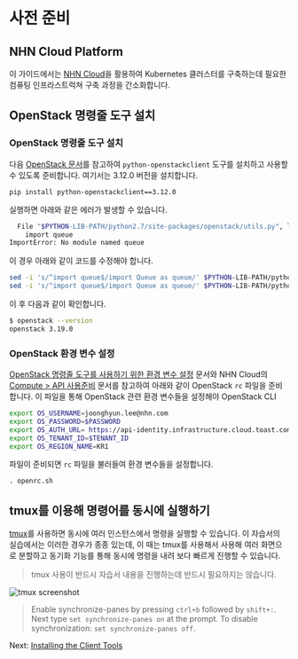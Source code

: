 # 사전 준비

## NHN Cloud Platform

이 가이드에서는 [NHN Cloud](www.toast.com)을 활용하여 Kubernetes 클러스터를 구축하는데 필요한 컴퓨팅 인프라스트럭쳐 구축 과정을 간소화합니다.

## OpenStack 명령줄 도구 설치

### OpenStack 명령줄 도구 설치

다음 [OpenStack 문서](https://docs.openstack.org/newton/user-guide/common/cli-install-openstack-command-line-clients.html)를 참고하여 `python-openstackclient` 도구를 설치하고 사용할 수 있도록 준비합니다. 여기서는 3.12.0 버전을 설치합니다.

```
pip install python-openstackclient==3.12.0
```

실행하면 아래와 같은 에러가 발생할 수 있습니다.

```bash
  File "$PYTHON-LIB-PATH/python2.7/site-packages/openstack/utils.py", line 13, in <module>
    import queue
ImportError: No module named queue
```

이 경우 아래와 같이 코드를 수정해야 합니다.

```bash
sed -i 's/^import queue$/import Queue as queue/' $PYTHON-LIB-PATH/python2.7/site-packages/openstack/utils.py
sed -i 's/^import queue$/import Queue as queue/' $PYTHON-LIB-PATH/python2.7/site-packages/openstack/cloud/openstackcloud.py
```

이 후 다음과 같이 확인합니다.

```bash
$ openstack --version
openstack 3.19.0
```

### OpenStack 환경 변수 설정

[OpenStack 명령줄 도구를 사용하기 위한 환경 변수 설정](https://docs.openstack.org/newton/user-guide/common/cli-set-environment-variables-using-openstack-rc.html) 문서와 NHN Cloud의 [Compute > API 사용준비](https://docs.toast.com/ko/Compute/Compute/ko/identity-api/) 문서를 참고하여 아래와 같이 OpenStack `rc` 파일을 준비합니다. 이 파일을 통해 OpenStack 관련 환경 변수들을 설정해야 OpenStack CLI

```bash
export OS_USERNAME=joonghyun.lee@nhn.com
export OS_PASSWORD=$PASSWORD
export OS_AUTH_URL=	https://api-identity.infrastructure.cloud.toast.com/v2.0
export OS_TENANT_ID=$TENANT_ID
export OS_REGION_NAME=KR1
```

파일이 준비되면 `rc` 파일을 불러들여 환경 변수들을 설정합니다.

```
. openrc.sh
```

## tmux를 이용해 명령어를 동시에 실행하기

[tmux](https://github.com/tmux/tmux/wiki)를 사용하면 동시에 여러 인스턴스에서 명령을 실행할 수 있습니다. 이 자습서의 실습에서는 이러한 경우가 종종 있는데, 이 때는 tmux를 사용해서 사용해 여러 화면으로 분할하고 동기화 기능를 통해 동시에 명령을 내려 보다 빠르게 진행할 수 있습니다.

> tmux 사용이 반드시 자습서 내용을 진행하는데 반드시 필요하지는 않습니다.

![tmux screenshot](images/tmux-screenshot.png)

> Enable synchronize-panes by pressing `ctrl+b` followed by `shift+:`. Next type `set synchronize-panes on` at the prompt. To disable synchronization: `set synchronize-panes off`.

Next: [Installing the Client Tools](02-client-tools.md)
